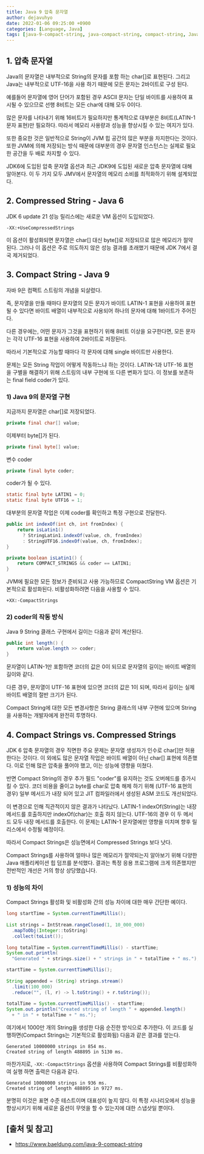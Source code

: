 ```yaml
---
title: Java 9 압축 문자열
author: dejavuhyo
date: 2022-01-06 09:25:00 +0900
categories: [Language, Java]
tags: [java-9-compact-string, java-compact-string, compact-string, Java-9-압축-문자열, 압축-문자열, 문자열]
---
```


## 1. 압축 문자열
Java의 문자열은 내부적으로 String의 문자를 포함 하는 char[]로 표현된다. 그리고 Java는 내부적으로 UTF-16을 사용 하기 때문에 모든 문자는 2바이트로 구성 된다.

예를들어 문자열에 영어 단어가 포함된 경우 ASCII 문자는 단일 바이트를 사용하여 표시될 수 있으므로 선행 8비트는 모든 char에 대해 모두 0이다.

많은 문자를 나타내기 위해 16비트가 필요하지만 통계적으로 대부분은 8비트(LATIN-1 문자 표현)만 필요하다. 따라서 메모리 사용량과 성능을 향상시킬 수 있는 여지가 있다.

또한 중요한 것은 일반적으로 String이 JVM 힙 공간의 많은 부분을 차지한다는 것이다. 또한 JVM에 의해 저장되는 방식 때문에 대부분의 경우 문자열 인스턴스는 실제로 필요한 공간을 두 배로 차지할 수 있다.

JDK6에 도입된 압축 문자열 옵션과 최근 JDK9에 도입된 새로운 압축 문자열에 대해 알아본다. 이 두 가지 모두 JMV에서 문자열의 메모리 소비를 최적화하기 위해 설계되었다.

## 2. Compressed String - Java 6
JDK 6 update 21 성능 릴리스에는 새로운 VM 옵션이 도입되었다.

```text
-XX:+UseCompressedStrings
```

이 옵션이 활성화되면 문자열은 char[] 대신 byte[]로 저장되므로 많은 메모리가 절약된다. 그러나 이 옵션은 주로 의도하지 않은 성능 결과를 초래했기 때문에 JDK 7에서 결국 제거되었다.

## 3. Compact String - Java 9
자바 9은 컴팩트 스트링의 개념을 되살렸다.

즉, 문자열을 만들 때마다 문자열의 모든 문자가 바이트 LATIN-1 표현을 사용하여 표현될 수 있다면 바이트 배열이 내부적으로 사용되어 하나의 문자에 대해 1바이트가 주어진다.

다른 경우에는, 어떤 문자가 그것을 표현하기 위해 8비트 이상을 요구한다면, 모든 문자는 각각 UTF-16 표현을 사용하여 2바이트로 저장된다.

따라서 기본적으로 가능할 때마다 각 문자에 대해 single 바이트만 사용한다.

문제는 모든 String 작업이 어떻게 작동하느냐 하는 것이다. LATIN-1과 UTF-16 표현을 구별을 해결하기 위해 스트링의 내부 구현에 또 다른 변화가 있다. 이 정보를 보존하는 final field coder가 있다.

### 1) Java 9의 문자열 구현
지금까지 문자열은 char[]로 저장되었다.

```java
private final char[] value;
```

이제부터 byte[]가 된다.

```java
private final byte[] value;
```

변수 coder

```java
private final byte coder;
```

coder가 될 수 있다.

```java
static final byte LATIN1 = 0;
static final byte UTF16 = 1;
```

대부분의 문자열 작업은 이제 coder를 확인하고 특정 구현으로 전달한다.

```java
public int indexOf(int ch, int fromIndex) {
    return isLatin1() 
      ? StringLatin1.indexOf(value, ch, fromIndex) 
      : StringUTF16.indexOf(value, ch, fromIndex);
}  

private boolean isLatin1() {
    return COMPACT_STRINGS && coder == LATIN1;
}
```

JVM에 필요한 모든 정보가 준비되고 사용 가능하므로 CompactString VM 옵션은 기본적으로 활성화된다. 비활성화하려면 다음을 사용할 수 있다.

```text
+XX:-CompactStrings
```

### 2) coder의 작동 방식
Java 9 String 클래스 구현에서 길이는 다음과 같이 계산된다.

```java
public int length() {
    return value.length >> coder;
}
```

문자열이 LATIN-1만 포함하면 코더의 값은 0이 되므로 문자열의 길이는 바이트 배열의 길이와 같다.

다른 경우, 문자열이 UTF-16 표현에 있으면 코더의 값은 1이 되며, 따라서 길이는 실제 바이트 배열의 절반 크기가 된다.

Compact String에 대한 모든 변경사항은 String 클래스의 내부 구현에 있으며 String을 사용하는 개발자에게 완전히 투명하다.

## 4. Compact Strings vs. Compressed Strings
JDK 6 압축 문자열의 경우 직면한 주요 문제는 문자열 생성자가 인수로 char[]만 허용 한다는 것이다. 이 외에도 많은 문자열 작업은 바이트 배열이 아닌 char[] 표현에 의존했다. 이로 인해 많은 압축을 풀어야 했고, 이는 성능에 영향을 미쳤다.

반면 Compact String의 경우 추가 필드 "coder"를 유지하는 것도 오버헤드를 증가시킬 수 있다. 코더 비용을 줄이고 byte를 char로 압축 해제 하기 위해 (UTF-16 표현의 경우) 일부 메서드가 내장 되어 있고 JIT 컴파일러에서 생성된 ASM 코드도 개선되었다.

이 변경으로 인해 직관적이지 않은 결과가 나타났다. LATIN-1 indexOf(String)는 내장 메서드를 호출하지만 indexOf(char)는 호출 하지 않는다. UTF-16의 경우 이 두 메서드 모두 내장 메서드를 호출한다. 이 문제는 LATIN-1 문자열에만 영향을 미치며 향후 릴리스에서 수정될 예정이다.

따라서 Compact Strings은 성능면에서 Compressed Strings 보다 낫다.

Compact Strings를 사용하여 얼마나 많은 메모리가 절약되는지 알아보기 위해 다양한 Java 애플리케이션 힙 덤프를 분석했다. 결과는 특정 응용 프로그램에 크게 의존했지만 전반적인 개선은 거의 항상 상당했습니다.

### 1) 성능의 차이
Compact Strings 활성화 및 비활성화 간의 성능 차이에 대한 매우 간단한 예이다.

```java
long startTime = System.currentTimeMillis();
 
List strings = IntStream.rangeClosed(1, 10_000_000)
  .mapToObj(Integer::toString) 
  .collect(toList());
 
long totalTime = System.currentTimeMillis() - startTime;
System.out.println(
  "Generated " + strings.size() + " strings in " + totalTime + " ms.");

startTime = System.currentTimeMillis();
 
String appended = (String) strings.stream()
  .limit(100_000)
  .reduce("", (l, r) -> l.toString() + r.toString());
 
totalTime = System.currentTimeMillis() - startTime;
System.out.println("Created string of length " + appended.length() 
  + " in " + totalTime + " ms.");
```

여기에서 1000만 개의 String을 생성한 다음 순진한 방식으로 추가한다. 이 코드를 실행하면(Compact Strings는 기본적으로 활성화됨) 다음과 같은 결과를 얻는다.

```text
Generated 10000000 strings in 854 ms.
Created string of length 488895 in 5130 ms.
```

마찬가지로, ```-XX:-CompactStrings``` 옵션을 사용하여 Compact Strings를 비활성화하여 실행 하면 출력은 다음과 같다.

```text
Generated 10000000 strings in 936 ms.
Created string of length 488895 in 9727 ms.
```

분명히 이것은 표면 수준 테스트이며 대표성이 높지 않다. 이 특정 시나리오에서 성능을 향상시키기 위해 새로운 옵션이 무엇을 할 수 있는지에 대한 스냅샷일 뿐이다.

## [출처 및 참고]
* <https://www.baeldung.com/java-9-compact-string>
